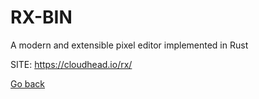 # RX-BIN
 
 A modern and extensible pixel editor implemented in Rust
 
 SITE: https://cloudhead.io/rx/

 [Go back](https://portable-linux-apps.github.io/apps.html)
